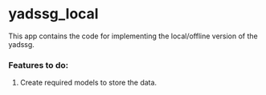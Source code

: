 # yadssg_local
This app contains the code for implementing the local/offline version of the yadssg. 

### Features to do:
1. Create required models to store the data.